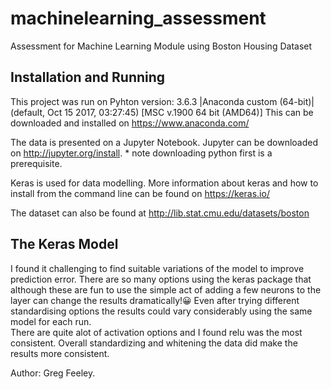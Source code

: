 # machinelearning_assessment
Assessment for Machine Learning Module using Boston Housing Dataset

## Installation and Running

This project was run on Pyhton version: 3.6.3 |Anaconda custom (64-bit)| (default, Oct 15 2017, 03:27:45) [MSC v.1900 64 bit (AMD64)]
This can be downloaded and installed on https://www.anaconda.com/<br>

The data is presented on a Jupyter Notebook.
Jupyter can be downloaded on http://jupyter.org/install. * note downloading python first is a prerequisite.<br>

Keras is used for data modelling.
More information about keras and how to install from the command line can be found on https://keras.io/

The dataset can also be found at http://lib.stat.cmu.edu/datasets/boston

## The Keras Model

I found it challenging to find suitable variations of the model to improve prediction error. There are so many options using the keras package that although these are fun to use the simple act of adding a few neurons to the layer can change the results dramatically!:grinning: Even after trying different standardising options the results could vary considerably using the same model for each run.<br> There are quite alot of activation options and I found relu was the most consistent. Overall standardizing and whitening the data did make the results more consistent.   

Author: Greg Feeley.
